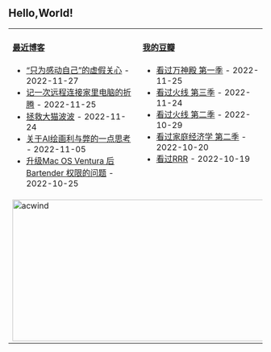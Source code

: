 ## Hello,World!

<table width="95%">
<tr>
<td valign="top" width="50%">

#### <a href="https://blog.acwinds.com" target="_blank">最近博客</a>

<!-- blog starts -->
* <a href='https://blog.acwinds.com/%E5%BF%83%E6%83%85%E9%9A%8F%E7%AC%94/2022/11/27/false-touching.html' target='_blank'>“只为感动自己”的虚假关心</a> - 2022-11-27
* <a href='https://blog.acwinds.com/%E4%BB%A3%E7%A0%81%E4%BA%BA%E7%94%9F/2022/11/25/how-to-connect-my-home-pc.html' target='_blank'>记一次远程连接家里电脑的折腾</a> - 2022-11-25
* <a href='https://blog.acwinds.com/%E5%AE%A0%E7%89%A9%E4%BA%BA%E7%94%9F/2022/11/24/help-my-cat-again.html' target='_blank'>拯救大猫波波</a> - 2022-11-24
* <a href='https://blog.acwinds.com/%E4%BB%A3%E7%A0%81%E4%BA%BA%E7%94%9F/2022/11/05/thinking-of-ai-draw-stable-diffusion.html' target='_blank'>关于AI绘画利与弊的一点思考</a> - 2022-11-05
* <a href='https://blog.acwinds.com/%E4%BB%A3%E7%A0%81%E4%BA%BA%E7%94%9F/2022/10/25/MacOS-Ventura-issues.html' target='_blank'>升级Mac OS Ventura 后 Bartender 权限的问题</a> - 2022-10-25
<!-- blog ends -->
</td>

<td valign="top" width="50%">
 
#### <a href="https://www.douban.com/people/140078908/" target="_blank">我的豆瓣</a>

<!-- douban starts -->
* <a href='http://movie.douban.com/subject/34990593/' target='_blank'>看过万神殿 第一季</a> - 2022-11-25
* <a href='http://movie.douban.com/subject/2154343/' target='_blank'>看过火线 第三季</a> - 2022-11-24
* <a href='http://movie.douban.com/subject/2154348/' target='_blank'>看过火线  第二季</a> - 2022-10-29
* <a href='http://movie.douban.com/subject/35603071/' target='_blank'>看过家庭经济学 第二季</a> - 2022-10-20
* <a href='http://movie.douban.com/subject/30214145/' target='_blank'>看过RRR</a> - 2022-10-19
<!-- douban ends -->


</td>

</tr>
 <tr><td colspan="2"><a target="_blank" href="https://trakt.tv/users/acwind"><img width="500" height="281" alt="acwind" src="https://widgets.trakt.tv/users/1f712e5c320ac20984774069f2b6daa7/watched/fanart2@2x.jpg" /></a></td></tr>
  
</table>
